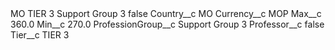 <?xml version="1.0" encoding="UTF-8"?>
<CustomMetadata xmlns="http://soap.sforce.com/2006/04/metadata" xmlns:xsi="http://www.w3.org/2001/XMLSchema-instance" xmlns:xsd="http://www.w3.org/2001/XMLSchema">
    <label>MO TIER 3 Support Group 3</label>
    <protected>false</protected>
    <values>
        <field>Country__c</field>
        <value xsi:type="xsd:string">MO</value>
    </values>
    <values>
        <field>Currency__c</field>
        <value xsi:type="xsd:string">MOP</value>
    </values>
    <values>
        <field>Max__c</field>
        <value xsi:type="xsd:double">360.0</value>
    </values>
    <values>
        <field>Min__c</field>
        <value xsi:type="xsd:double">270.0</value>
    </values>
    <values>
        <field>ProfessionGroup__c</field>
        <value xsi:type="xsd:string">Support Group 3</value>
    </values>
    <values>
        <field>Professor__c</field>
        <value xsi:type="xsd:boolean">false</value>
    </values>
    <values>
        <field>Tier__c</field>
        <value xsi:type="xsd:string">TIER 3</value>
    </values>
</CustomMetadata>
